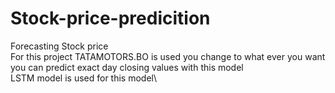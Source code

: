 # Stock-price-predicition
Forecasting Stock price\
For this project TATAMOTORS.BO is used you change to what ever you want\
you can predict exact day closing values with this model\
LSTM model is used for this model\
